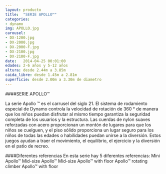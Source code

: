 ```yaml
---
layout: producto
title:  "SERIE APOLLO™"
categories:
- dynamo
img: APOLLO.jpg
carousel:
- DX-1200.jpg
- DX-2000.jpg
- DX-2000-F.jpg
- DX-2100.jpg
- DX-2100-F.jpg
date:   2014-04-25 00:01:00
edades: 2-6 años y 5-12 años 
altura: desde 2.44m a 3.85m
caida_libre: desde 1.45m a 2.81m
superficie: desde 2.00m a 3.30m de diametro
---
```

####SERIE APOLLO™

La serie Apollo ™ es el carrusel del siglo 21. El sistema de rodamiento especial de Dynamo controla la velocidad de rotación de 360 ° de manera que los niños puedan disfrutar al mismo tiempo garantiza la seguridad completa de los usuarios y la estructura. 
Las cuerdas de nylon suaves reforzadas con acero proporcionan un montón de lugares para que los niños se cuelguen, y el piso sólido proporciona un lugar seguro para los niños de todas las edades o habilidades puedan unirse a la diversión. 
Estos juegos ayudan a traer el movimiento, el equilibrio, el ejercicio y la diversión en el patio de recreo.

####Diferentes referencias
En esta serie hay 5 diferentes referencias:
Mini Apollo™ 
Mid-size Apollo™ 
Mid-size Apollo™ with floor
Apollo™ rotating climber 
Apollo™ with floor 

